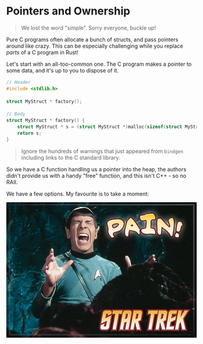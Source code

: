 # Pointers and Ownership

> We lost the word "simple". Sorry everyone, buckle up!

Pure C programs often allocate a bunch of structs, and pass pointers around like crazy. This can be especially challenging while you replace *parts* of a C program in Rust!

Let's start with an all-too-common one. The C program makes a pointer to some data, and it's up to you to dispose of it.

```c
// Header
#include <stdlib.h>

struct MyStruct * factory();

// Body
struct MyStruct * factory() {
    struct MyStruct * s = (struct MyStruct *)malloc(sizeof(struct MyStruct));
    return s;
}
```

> Ignore the hundreds of warnings that just appeared from `bindgen` including links to the C standard library.

So we have a C function handling us a pointer into the heap, the authors didn't provide us with a handy "free" function, and this isn't C++ - so no RAII.

We have a few options. My favourite is to take a moment:

![](./spockpain.jpg)
